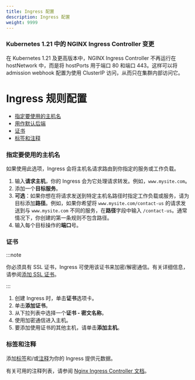 ```yaml
---
title: Ingress 配置
description: Ingress 配置
weight: 9999
---
```


### Kubernetes 1.21 中的 NGINX Ingress Controller 变更

在 Kubernetes 1.21 及更高版本中，NGINX Ingress Controller 不再运行在 hostNetwork 中，而是将 hostPorts 用于端口 80 和端口 443。这样可以将 admission webhook 配置为使用 ClusterIP 访问，从而只在集群内部访问它。

# Ingress 规则配置

- [指定要使用的主机名](#指定要使用的主机名)
- [用作默认后端](#用作默认后端)
- [证书](#证书)
- [标签和注释](#标签和注释)

### 指定要使用的主机名

如果使用此选项，Ingress 会将主机名请求路由到你指定的服务或工作负载。

1. 输入**请求主机**，你的 Ingress 会为它处理请求转发。例如，`www.mysite.com`。
1. 添加一个**目标服务**。
1. **可选**：如果你想在将请求发送到特定主机名路径时指定工作负载或服务，请为目标添加**路径**。例如，如果你希望将 `www.mysite.com/contact-us` 的请求发送到与 `www.mysite.com` 不同的服务，在**路径**字段中输入 `/contact-us`。通常情况下，你创建的第一条规则不包含路径。
1. 输入每个目标操作的**端口**号。
### 证书

:::note

你必须具有 SSL 证书，Ingress 可使用该证书来加密/解密通信。有关详细信息，请参阅[添加 SSL 证书](../encrypt-http-communication.md)。

:::

1. 创建 Ingress 时，单击**证书**选项卡。
1. 单击**添加证书**。
1. 从下拉列表中选择一个**证书 - 密文名称**。
1. 使用加密通信进入主机。
1. 要添加使用证书的其他主机，请单击**添加主机**。

### 标签和注释

添加[标签](https://kubernetes.io/docs/concepts/overview/working-with-objects/labels/)和/或[注释](https://kubernetes.io/docs/concepts/overview/working-with-objects/annotations/)为你的 Ingress 提供元数据。

有关可用的注释列表，请参阅 [Nginx Ingress Controller 文档](https://kubernetes.github.io/ingress-nginx/user-guide/nginx-configuration/annotations/)。
